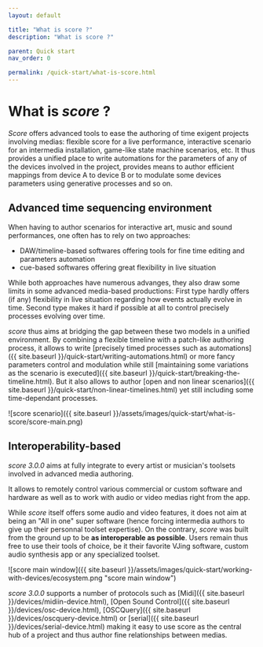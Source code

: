 ```yaml
---
layout: default

title: "What is score ?"
description: "What is score ?"

parent: Quick start
nav_order: 0

permalink: /quick-start/what-is-score.html
---
```


# What is *score* ?

*Score* offers advanced tools to ease the authoring of time exigent projects involving medias: flexible score for a live performance, interactive scenario for an intermedia installation, game-like state machine scenarios, etc. It thus provides a unified place to write automations for the parameters of any of the devices involved in the project, provides means to author efficient mappings from device A to device B or to modulate some devices parameters using generative processes and so on.

## Advanced time sequencing environment

When having to author scenarios for interactive art, music and sound performances, one often has to rely on two approaches:

- DAW/timeline-based softwares offering tools for fine time editing and parameters automation
- cue-based softwares offering great flexibility in live situation

While both approaches have numerous advanges, they also draw some limits in some advanced media-based productions: First type hardly offers (if any) flexibility in live situation regarding how events actually evolve in time. Second type makes it hard if possible at all to control precisely processes evolving over time.

*score* thus aims at bridging the gap between these two models in a unified environment. By combining a flexible timeline with a patch-like authoring process, it allows to write [precisely timed processes such as automations]({{ site.baseurl }}/quick-start/writing-automations.html) or more fancy parameters control and modulation while still [maintaining some variations as the scenario is executed]({{ site.baseurl }}/quick-start/breaking-the-timeline.html). But it also allows to author [open and non linear scenarios]({{ site.baseurl }}/quick-start/non-linear-timelines.html) yet still including some time-dependant processes.

![score scenario]({{ site.baseurl }}/assets/images/quick-start/what-is-score/score-main.png)

## Interoperability-based

*score 3.0.0* aims at fully integrate to every artist or musician's toolsets involved in advanced media authoring.

It allows to remotely control various commercial or custom software and hardware as well as to work with audio or video medias right from the app.

While *score* itself offers some audio and video features, it does not aim at being an "All in one" super software (hence forcing intermedia authors to give up their personnal toolset expertise). On the contrary, *score* was built from the ground up to be **as interoperable as possible**. Users remain thus free to use their tools of choice, be it their favorite VJing software, custom audio synthesis app or any specialized toolset.

![score main window]({{ site.baseurl }}/assets/images/quick-start/working-with-devices/ecosystem.png "score main window")

*score 3.0.0* supports a number of protocols such as [Midi]({{ site.baseurl }}/devices/midiin-device.html), [Open Sound Control]({{ site.baseurl }}/devices/osc-device.html), [OSCQuery]({{ site.baseurl }}/devices/oscquery-device.html) or [serial]({{ site.baseurl }}/devices/serial-device.html) making it easy to use score as the central hub of a project and thus author fine relationships between medias.

<!-- ## TODO Practice-based workflow -->